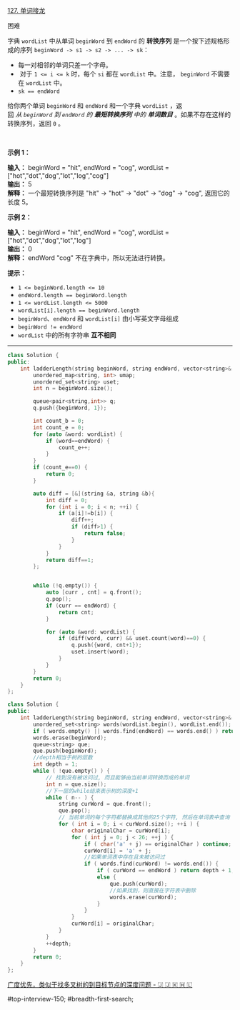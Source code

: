 [127. 单词接龙](https://leetcode.cn/problems/word-ladder/)

困难

字典 `wordList` 中从单词 `beginWord` 到 `endWord` 的 **转换序列** 是一个按下述规格形成的序列 `beginWord -> s1 -> s2 -> ... -> sk`：

- 每一对相邻的单词只差一个字母。
-  对于 `1 <= i <= k` 时，每个 `si` 都在 `wordList` 中。注意， `beginWord` 不需要在 `wordList` 中。
- `sk == endWord`

给你两个单词 `beginWord` 和 `endWord` 和一个字典 `wordList` ，返回 _从 `beginWord` 到 `endWord` 的 **最短转换序列** 中的 **单词数目**_ 。如果不存在这样的转换序列，返回 `0` 。

 

**示例 1：**

**输入：** beginWord = "hit", endWord = "cog", wordList = ["hot","dot","dog","lot","log","cog"]  
**输出：** 5  
**解释：** 一个最短转换序列是 "hit" -> "hot" -> "dot" -> "dog" -> "cog", 返回它的长度 5。  

**示例 2：**

**输入：** beginWord = "hit", endWord = "cog", wordList = ["hot","dot","dog","lot","log"]  
**输出：** 0  
**解释：** endWord "cog" 不在字典中，所以无法进行转换。 

**提示：**

- `1 <= beginWord.length <= 10`
- `endWord.length == beginWord.length`
- `1 <= wordList.length <= 5000`
- `wordList[i].length == beginWord.length`
- `beginWord`、`endWord` 和 `wordList[i]` 由小写英文字母组成
- `beginWord != endWord`
- `wordList` 中的所有字符串 **互不相同**
---- ----
```cpp
class Solution {
public:
    int ladderLength(string beginWord, string endWord, vector<string>& wordList) {
        unordered_map<string, int> umap;
        unordered_set<string> uset;
        int n = beginWord.size();

        queue<pair<string,int>> q;
        q.push({beginWord, 1});

        int count_b = 0;
        int count_e = 0;
        for (auto &word: wordList) {
            if (word==endWord) {
                count_e++;
            }
        }
        if (count_e==0) {
            return 0;
        }

        auto diff = [&](string &a, string &b){
            int diff = 0;
            for (int i = 0; i < n; ++i) {
                if (a[i]!=b[i]) {
                    diff++;
                    if (diff>1) {
                        return false;
                    }
                }
            }
            return diff==1;
        };


        while (!q.empty()) {
            auto [curr , cnt] = q.front();
            q.pop();
            if (curr == endWord) {
                return cnt;
            }

            for (auto &word: wordList) {
                if (diff(word, curr) && uset.count(word)==0) {
                    q.push({word, cnt+1});
                    uset.insert(word);
                }
            }
        }
        return 0;
    }
};
```

```cpp
class Solution {
public:
    int ladderLength(string beginWord, string endWord, vector<string>& wordList) {
        unordered_set<string> words(wordList.begin(), wordList.end());
        if ( words.empty() || words.find(endWord) == words.end() ) return 0;
        words.erase(beginWord);
        queue<string> que;
        que.push(beginWord);
        //depth相当于树的层数
        int depth = 1;
        while ( !que.empty() ) {
            // 找到没有被访问过, 而且能够由当前单词转换而成的单词
            int n = que.size();
            //下一层的while结束表示树的深度+1
            while ( n-- ) {
                string curWord = que.front();
                que.pop();
                // 当前单词的每个字符都替换成其他的25个字符, 然后在单词表中查询
                for ( int i = 0; i < curWord.size(); ++i ) {
                    char originalChar = curWord[i];
                    for ( int j = 0; j < 26; ++j ) {
                        if ( char('a' + j) == originalChar ) continue;
                        curWord[i] = 'a' + j;
                        //如果单词表中存在且未被访问过
                        if ( words.find(curWord) != words.end()) {
                            if ( curWord == endWord ) return depth + 1;
                            else {
                                que.push(curWord);
                                //如果找到，则直接在字符表中删除
                                words.erase(curWord);
                            }
                        }
                    }
                    curWord[i] = originalChar;
                }
            }
            ++depth;
        }
        return 0;
    }
};
```
[广度优先，类似于找多叉树的到目标节点的深度问题 - 🇯 🇯 🇰 🇭 🇱](https://leetcode.cn/problems/word-ladder/solutions/1449261/by-jjkhl-s9kq/)

#top-interview-150; #breadth-first-search; 